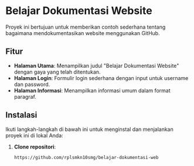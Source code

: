 # Belajar Dokumentasi Website
Proyek ini bertujuan untuk memberikan contoh sederhana tentang bagaimana mendokumentasikan website menggunakan GitHub.

## Fitur
- **Halaman Utama**: Menampilkan judul "Belajar Dokumentasi Website" dengan gaya yang telah ditentukan.
- **Halaman Login**: Formulir login sederhana dengan input untuk username dan password.
- **Halaman Informasi**: Menampilkan informasi umum dalam format paragraf.

## Instalasi
Ikuti langkah-langkah di bawah ini untuk menginstal dan menjalankan proyek ini di lokal Anda:

1. **Clone repositori**:
   ```bash
   https://github.com/rplsmkn10smg/belajar-dokumentasi-web
